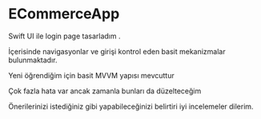 # ECommerceApp

Swift UI ile login page tasarladım .

İçerisinde navigasyonlar ve girişi kontrol eden basit mekanizmalar bulunmaktadır.

Yeni öğrendiğim için basit MVVM yapısı mevcuttur

Çok fazla hata var ancak zamanla bunları da düzelteceğim

Önerilerinizi istediğiniz gibi yapabileceğinizi belirtiri iyi incelemeler dilerim.

